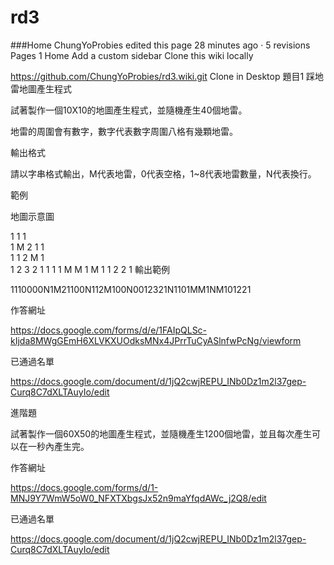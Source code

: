 # rd3

###Home
ChungYoProbies edited this page 28 minutes ago · 5 revisions
 Pages 1
Home
 Add a custom sidebar
Clone this wiki locally


https://github.com/ChungYoProbies/rd3.wiki.git
 Clone in Desktop
題目1 踩地雷地圖產生程式

試著製作一個10X10的地圖產生程式，並隨機產生40個地雷。

地雷的周圍會有數字，數字代表數字周圍八格有幾顆地雷。

輸出格式

請以字串格式輸出，M代表地雷，0代表空格，1~8代表地雷數量，N代表換行。

範例

地圖示意圖

1	1	1				
1	M	2	1	1		
1	1	2	M	1		
1	2	3	2	1
1	1		1	M	M	1
M	1		1	2	2	1
輸出範例

1110000N1M21100N112M100N0012321N1101MM1NM101221

作答網址

https://docs.google.com/forms/d/e/1FAIpQLSc-kIjda8MWgGEmH6XLVKXUOdksMNx4JPrrTuCyASlnfwPcNg/viewform

已通過名單

https://docs.google.com/document/d/1jQ2cwjREPU_INb0Dz1m2l37gep-Curq8C7dXLTAuyIo/edit

進階題

試著製作一個60X50的地圖產生程式，並隨機產生1200個地雷，並且每次產生可以在一秒內產生完。

作答網址

https://docs.google.com/forms/d/1-MNJ9Y7WmW5oW0_NFXTXbgsJx52n9maYfqdAWc_j2Q8/edit

已通過名單

https://docs.google.com/document/d/1jQ2cwjREPU_INb0Dz1m2l37gep-Curq8C7dXLTAuyIo/edit
